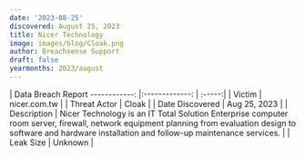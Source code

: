 ```yaml
---
date: '2023-08-25'
discovered: August 25, 2023
title: Nicer Technology
image: images/blog/Cloak.png
author: Breachsense Support
draft: false
yearmonths: 2023/august
---
```



| Data Breach Report
------------:     |:-------------:    | :-----:|
| Victim      | nicer.com.tw      | 
| Threat Actor      | Cloak      | 
| Date Discovered      | Aug 25, 2023      | 
| Description      | Nicer Technology is an IT Total Solution Enterprise computer room server, firewall, network equipment planning from evaluation design to software and hardware installation and follow-up maintenance services.      | 
| Leak Size      | Unknown      | 

